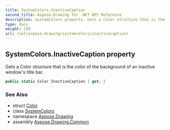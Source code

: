 ```yaml
---
title: SystemColors.InactiveCaption
second_title: Aspose.Drawing for .NET API Reference
description: SystemColors property. Gets a Color structure that is the color of the background of an inactive windows title bar
type: docs
weight: 220
url: /net/aspose.drawing/systemcolors/inactivecaption/
---
```

## SystemColors.InactiveCaption property

Gets a Color structure that is the color of the background of an inactive window's title bar.

```csharp
public static Color InactiveCaption { get; }
```

### See Also

* struct [Color](../../color/)
* class [SystemColors](../)
* namespace [Aspose.Drawing](../../systemcolors/)
* assembly [Aspose.Drawing.Common](../../../)


